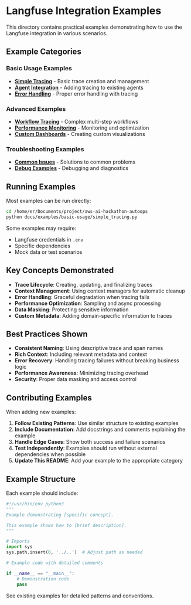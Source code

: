 # Langfuse Integration Examples

This directory contains practical examples demonstrating how to use the Langfuse integration in various scenarios.

## Example Categories

### Basic Usage Examples
- **[Simple Tracing](./basic-usage.md)** - Basic trace creation and management
- **[Agent Integration](./agent-integration.md)** - Adding tracing to existing agents
- **[Error Handling](./error-handling.md)** - Proper error handling with tracing

### Advanced Examples
- **[Workflow Tracing](./workflow-tracing.md)** - Complex multi-step workflows
- **[Performance Monitoring](./performance-monitoring.md)** - Monitoring and optimization
- **[Custom Dashboards](./custom-dashboards.md)** - Creating custom visualizations

### Troubleshooting Examples
- **[Common Issues](./troubleshooting.md)** - Solutions to common problems
- **[Debug Examples](./debug-examples.md)** - Debugging and diagnostics

## Running Examples

Most examples can be run directly:

```bash
cd /home/er/Documents/project/aws-ai-hackathon-autoops
python docs/examples/basic-usage/simple_tracing.py
```

Some examples may require:
- Langfuse credentials in `.env`
- Specific dependencies
- Mock data or test scenarios

## Key Concepts Demonstrated

- **Trace Lifecycle**: Creating, updating, and finalizing traces
- **Context Management**: Using context managers for automatic cleanup
- **Error Handling**: Graceful degradation when tracing fails
- **Performance Optimization**: Sampling and async processing
- **Data Masking**: Protecting sensitive information
- **Custom Metadata**: Adding domain-specific information to traces

## Best Practices Shown

- **Consistent Naming**: Using descriptive trace and span names
- **Rich Context**: Including relevant metadata and context
- **Error Recovery**: Handling tracing failures without breaking business logic
- **Performance Awareness**: Minimizing tracing overhead
- **Security**: Proper data masking and access control

## Contributing Examples

When adding new examples:

1. **Follow Existing Patterns**: Use similar structure to existing examples
2. **Include Documentation**: Add docstrings and comments explaining the example
3. **Handle Edge Cases**: Show both success and failure scenarios
4. **Test Independently**: Examples should run without external dependencies when possible
5. **Update This README**: Add your example to the appropriate category

## Example Structure

Each example should include:

```python
#!/usr/bin/env python3
"""
Example demonstrating [specific concept].

This example shows how to [brief description].
"""

# Imports
import sys
sys.path.insert(0, '../..')  # Adjust path as needed

# Example code with detailed comments

if __name__ == "__main__":
    # Demonstration code
    pass
```

See existing examples for detailed patterns and conventions.